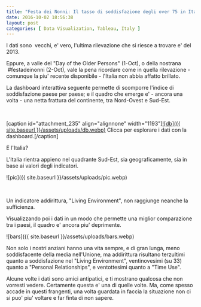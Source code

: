```yaml
---
title: "Festa dei Nonni: Il tasso di soddisfazione degli over 75 in Italia e' tra i peggiori in Europa."
date: 2016-10-02 18:56:38
layout: post
categories: [ Data Visualization, Tableau, Italy ]
---
```


I dati sono  vecchi, e' vero, l'ultima rilevazione che si riesce a trovare e' del 2013.

Eppure, a valle del "Day of the Older Persons" (1-Oct), o della nostrana  #festadeinonni (2-Oct), vale la pena ricordare come in quella rilevazione - comunque la piu' recente disponibile - l'Italia non abbia affatto brillato.

La dashboard interattiva seguente permette di scomporre l'indice di soddisfazione paese per paese; e il quadro che emerge e' - ancora una volta - una netta frattura del continente, tra Nord-Ovest e Sud-Est.

 

[caption id="attachment\_235" align="alignnone" width="1193"][![db]({{ site.baseurl }}/assets/uploads/db.webp)](https://public.tableau.com/profile/nicco.cirone#!/vizhome/SatisfactionofelderlyEuropeansaged75yearsorolder2013/SatisfactionofelderlyEuropeansaged75yearsorolder) Clicca per esplorare i dati con la dashboard.[/caption]

E l'Italia?



L'Italia rientra appieno nel quadrante Sud-Est, sia geograficamente, sia in base ai valori degli indicatori.

![pic]({{ site.baseurl }}/assets/uploads/pic.webp)

 

Un indicatore addirittura, "Living Environment", non raggiunge neanche la sufficienza.

Visualizzando poi i dati in un modo che permette una miglior comparazione tra i paesi, il quadro e' ancora piu' deprimente.

![bars]({{ site.baseurl }}/assets/uploads/bars.webp)

Non solo i nostri anziani hanno una vita sempre, e di gran lunga, meno soddisfacente della media nell'Unione, ma addirittura risultano terzultimi quanto a soddisfazione nel "Living Environment", ventinovesimi (su 33) quanto a "Personal Relationships", e ventottesimi quanto a "Time Use".

Alcune volte i dati sono amici antipatici, e ti mostrano qualcosa che non vorresti vedere. Certamente questa e' una di quelle volte. Ma, come spesso accade in questi frangenti, una volta guardata in faccia la situazione non ci si puo' piu' voltare e far finta di non sapere.
